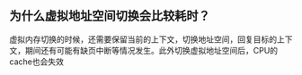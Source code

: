 ## 为什么虚拟地址空间切换会比较耗时？

虚拟内存切换的时候，还需要保留当前的上下文，切换地址空间，回复目标的上下文，期间还有可能有缺页中断等情况发生。此外切换虚拟地址空间后，CPU的cache也会失效